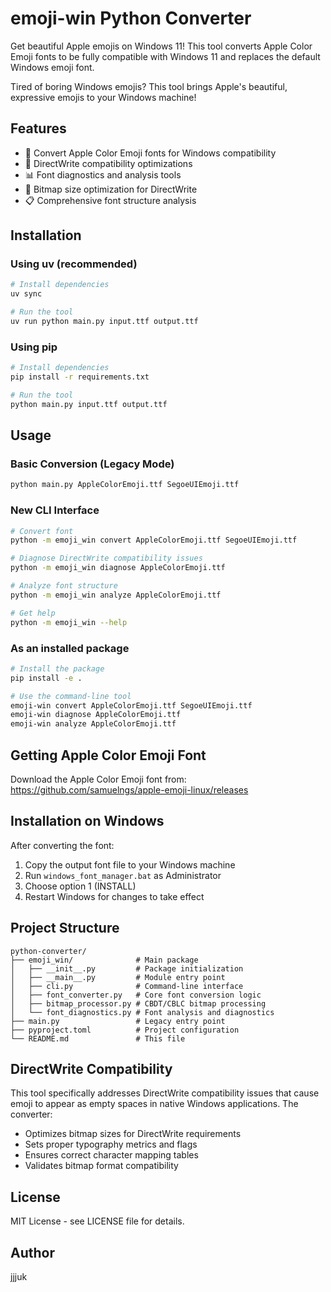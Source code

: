 # emoji-win Python Converter

Get beautiful Apple emojis on Windows 11! This tool converts Apple Color Emoji fonts to be fully compatible with Windows 11 and replaces the default Windows emoji font.

Tired of boring Windows emojis? This tool brings Apple's beautiful, expressive emojis to your Windows machine!

## Features

- 🍎 Convert Apple Color Emoji fonts for Windows compatibility
- 🔧 DirectWrite compatibility optimizations
- 📊 Font diagnostics and analysis tools
- 🎯 Bitmap size optimization for DirectWrite
- 📋 Comprehensive font structure analysis

## Installation

### Using uv (recommended)

```bash
# Install dependencies
uv sync

# Run the tool
uv run python main.py input.ttf output.ttf
```

### Using pip

```bash
# Install dependencies
pip install -r requirements.txt

# Run the tool
python main.py input.ttf output.ttf
```

## Usage

### Basic Conversion (Legacy Mode)

```bash
python main.py AppleColorEmoji.ttf SegoeUIEmoji.ttf
```

### New CLI Interface

```bash
# Convert font
python -m emoji_win convert AppleColorEmoji.ttf SegoeUIEmoji.ttf

# Diagnose DirectWrite compatibility issues
python -m emoji_win diagnose AppleColorEmoji.ttf

# Analyze font structure
python -m emoji_win analyze AppleColorEmoji.ttf

# Get help
python -m emoji_win --help
```

### As an installed package

```bash
# Install the package
pip install -e .

# Use the command-line tool
emoji-win convert AppleColorEmoji.ttf SegoeUIEmoji.ttf
emoji-win diagnose AppleColorEmoji.ttf
emoji-win analyze AppleColorEmoji.ttf
```

## Getting Apple Color Emoji Font

Download the Apple Color Emoji font from:
https://github.com/samuelngs/apple-emoji-linux/releases

## Installation on Windows

After converting the font:

1. Copy the output font file to your Windows machine
2. Run `windows_font_manager.bat` as Administrator
3. Choose option 1 (INSTALL)
4. Restart Windows for changes to take effect

## Project Structure

```
python-converter/
├── emoji_win/              # Main package
│   ├── __init__.py         # Package initialization
│   ├── __main__.py         # Module entry point
│   ├── cli.py              # Command-line interface
│   ├── font_converter.py   # Core font conversion logic
│   ├── bitmap_processor.py # CBDT/CBLC bitmap processing
│   └── font_diagnostics.py # Font analysis and diagnostics
├── main.py                 # Legacy entry point
├── pyproject.toml          # Project configuration
└── README.md               # This file
```

## DirectWrite Compatibility

This tool specifically addresses DirectWrite compatibility issues that cause emoji to appear as empty spaces in native Windows applications. The converter:

- Optimizes bitmap sizes for DirectWrite requirements
- Sets proper typography metrics and flags
- Ensures correct character mapping tables
- Validates bitmap format compatibility

## License

MIT License - see LICENSE file for details.

## Author

jjjuk
